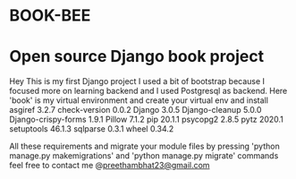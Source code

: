# BOOK-BEE
# Open source Django book project
Hey
This is my first Django project I used a bit of bootstrap because I focused more on learning backend and I used Postgresql as backend.
Here 'book' is my virtual environment and create your virtual env and install
asgiref             3.2.7
check-version       0.0.2
Django              3.0.5
Django-cleanup      5.0.0
Django-crispy-forms 1.9.1
Pillow              7.1.2
pip                 20.1.1
psycopg2            2.8.5
pytz                2020.1
setuptools          46.1.3
sqlparse            0.3.1
wheel               0.34.2

All these requirements and migrate your module files by pressing 'python manage.py makemigrations' and 'python manage.py migrate' commands 
feel free to contact me @preethambhat23@gmail.com

